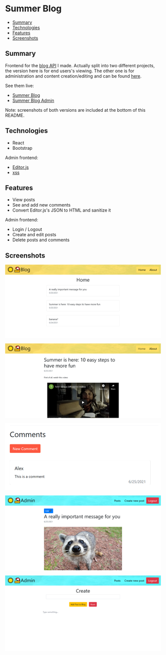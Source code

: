 # Summer Blog

- [Summary](#Summary)
- [Technologies](#Technologies)
- [Features](#Features)
- [Screenshots](#Screenshot)

## Summary

Frontend for the [blog API](https://github.com/alessandrovinciabc/blog-api) I made. Actually split into two different projects, the version here is for end users's viewing. The other one is for administration and content creation/editing and can be found [here](https://github.com/alessandrovinciabc/summer-blog-admin).

See them live:

- [Summer Blog](https://alessandrovinciabc.github.io/summer-blog)
- [Summer Blog Admin](https://alessandrovinciabc.github.io/summer-blog-admin)

Note: screenshots of both versions are included at the bottom of this README.

## Technologies

- React
- Bootstrap

Admin frontend:

- [Editor.js](https://editorjs.io/)
- [xss](https://www.npmjs.com/package/xss)

## Features

- View posts
- See and add new comments
- Convert Editor.js's JSON to HTML and sanitize it

Admin frontend:

- Login / Logout
- Create and edit posts
- Delete posts and comments

## Screenshots

![Homepage](README/blog1.png)

![Post view](README/blog2.png)

![Comment section](README/blogcomment.png)

![Admin page](README/blogadmin.png)

![Page for creating new posts](README/blogadmin_create.png)
